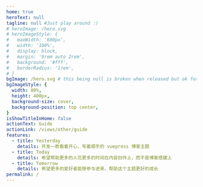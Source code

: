 ```yaml
---
home: true
heroText: null
tagline: null #Just play around :)
# heroImage: /hero.svg
# heroImageStyle: {
#   maxWidth: '600px',
#   width: '100%',
#   display: block,
#   margin: '9rem auto 2rem',
#   background: '#fff',
#   borderRadius: '1rem',
# }
bgImage: /hero.svg # this being null is broken when released but ok for local dev
bgImageStyle: { 
  width: 80%,
  height: 400px,
  background-size: cover,
  background-position: top center,
}
isShowTitleInHome: false
actionText: Guide
actionLink: /views/other/guide
features:
  - title: Yesterday
    details: 开发一款看着开心、写着顺手的 vuepress 博客主题
  - title: Today
    details: 希望帮助更多的人花更多的时间在内容创作上，而不是博客搭建上
  - title: Tomorrow
    details: 希望更多的爱好者能够参与进来，帮助这个主题更好的成长
permalink: /
---
```

